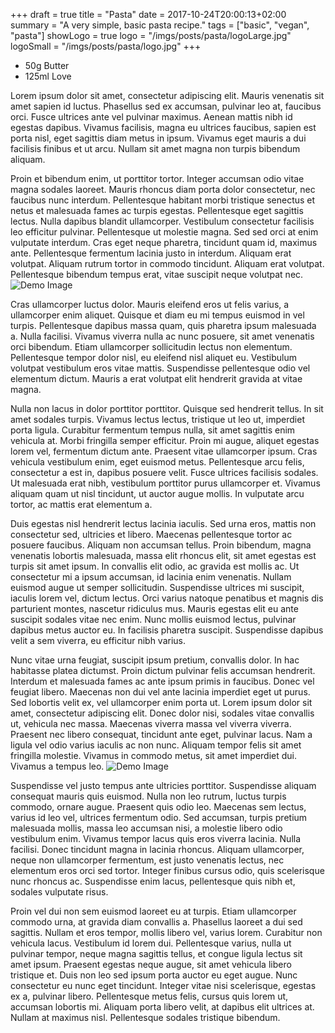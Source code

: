 +++
draft = true
title = "Pasta"
date = 2017-10-24T20:00:13+02:00
summary = "A very simple, basic pasta recipe."
tags = ["basic", "vegan", "pasta"]
showLogo = true
logo = "/imgs/posts/pasta/logoLarge.jpg"
logoSmall = "/imgs/posts/pasta/logo.jpg"
+++

+ 50g Butter
+ 125ml Love

Lorem ipsum dolor sit amet, consectetur adipiscing elit. Mauris venenatis sit amet sapien id luctus. Phasellus sed ex accumsan, pulvinar leo at, faucibus orci. Fusce ultrices ante vel pulvinar maximus. Aenean mattis nibh id egestas dapibus. Vivamus facilisis, magna eu ultrices faucibus, sapien est porta nisl, eget sagittis diam metus in ipsum. Vivamus eget mauris a dui facilisis finibus et ut arcu. Nullam sit amet magna non turpis bibendum aliquam.

Proin et bibendum enim, ut porttitor tortor. Integer accumsan odio vitae magna sodales laoreet. Mauris rhoncus diam porta dolor consectetur, nec faucibus nunc interdum. Pellentesque habitant morbi tristique senectus et netus et malesuada fames ac turpis egestas. Pellentesque eget sagittis lectus. Nulla dapibus blandit ullamcorper. Vestibulum consectetur facilisis leo efficitur pulvinar. Pellentesque ut molestie magna. Sed sed orci at enim vulputate interdum. Cras eget neque pharetra, tincidunt quam id, maximus ante. Pellentesque fermentum lacinia justo in interdum. Aliquam erat volutpat. Aliquam rutrum tortor in commodo tincidunt. Aliquam erat volutpat. Pellentesque bibendum tempus erat, vitae suscipit neque volutpat nec.
![Demo Image](/imgs/posts/pasta/logo.jpg)

Cras ullamcorper luctus dolor. Mauris eleifend eros ut felis varius, a ullamcorper enim aliquet. Quisque et diam eu mi tempus euismod in vel turpis. Pellentesque dapibus massa quam, quis pharetra ipsum malesuada a. Nulla facilisi. Vivamus viverra nulla ac nunc posuere, sit amet venenatis orci bibendum. Etiam ullamcorper sollicitudin lectus non elementum. Pellentesque tempor dolor nisl, eu eleifend nisl aliquet eu. Vestibulum volutpat vestibulum eros vitae mattis. Suspendisse pellentesque odio vel elementum dictum. Mauris a erat volutpat elit hendrerit gravida at vitae magna.

Nulla non lacus in dolor porttitor porttitor. Quisque sed hendrerit tellus. In sit amet sodales turpis. Vivamus lectus lectus, tristique ut leo ut, imperdiet porta ligula. Curabitur fermentum tempus nulla, sit amet sagittis enim vehicula at. Morbi fringilla semper efficitur. Proin mi augue, aliquet egestas lorem vel, fermentum dictum ante. Praesent vitae ullamcorper ipsum. Cras vehicula vestibulum enim, eget euismod metus. Pellentesque arcu felis, consectetur a est in, dapibus posuere velit. Fusce ultrices facilisis sodales. Ut malesuada erat nibh, vestibulum porttitor purus ullamcorper et. Vivamus aliquam quam ut nisl tincidunt, ut auctor augue mollis. In vulputate arcu tortor, ac mattis erat elementum a.

Duis egestas nisl hendrerit lectus lacinia iaculis. Sed urna eros, mattis non consectetur sed, ultricies et libero. Maecenas pellentesque tortor ac posuere faucibus. Aliquam non accumsan tellus. Proin bibendum, magna venenatis lobortis malesuada, massa elit rhoncus elit, sit amet egestas est turpis sit amet ipsum. In convallis elit odio, ac gravida est mollis ac. Ut consectetur mi a ipsum accumsan, id lacinia enim venenatis. Nullam euismod augue ut semper sollicitudin. Suspendisse ultrices mi suscipit, iaculis lorem vel, dictum lectus. Orci varius natoque penatibus et magnis dis parturient montes, nascetur ridiculus mus. Mauris egestas elit eu ante suscipit sodales vitae nec enim. Nunc mollis euismod lectus, pulvinar dapibus metus auctor eu. In facilisis pharetra suscipit. Suspendisse dapibus velit a sem viverra, eu efficitur nibh varius.

Nunc vitae urna feugiat, suscipit ipsum pretium, convallis dolor. In hac habitasse platea dictumst. Proin dictum pulvinar felis accumsan hendrerit. Interdum et malesuada fames ac ante ipsum primis in faucibus. Donec vel feugiat libero. Maecenas non dui vel ante lacinia imperdiet eget ut purus. Sed lobortis velit ex, vel ullamcorper enim porta ut. Lorem ipsum dolor sit amet, consectetur adipiscing elit. Donec dolor nisi, sodales vitae convallis ut, vehicula nec massa. Maecenas viverra massa vel viverra viverra. Praesent nec libero consequat, tincidunt ante eget, pulvinar lacus. Nam a ligula vel odio varius iaculis ac non nunc. Aliquam tempor felis sit amet fringilla molestie. Vivamus in commodo metus, sit amet imperdiet dui. Vivamus a tempus leo.
![Demo Image](/imgs/posts/pasta/logoLarge.jpg)

Suspendisse vel justo tempus ante ultricies porttitor. Suspendisse aliquam consequat mauris quis euismod. Nulla non leo rutrum, luctus turpis commodo, ornare augue. Praesent quis odio leo. Maecenas sem lectus, varius id leo vel, ultrices fermentum odio. Sed accumsan, turpis pretium malesuada mollis, massa leo accumsan nisi, a molestie libero odio vestibulum enim. Vivamus tempor lacus quis eros viverra lacinia. Nulla facilisi. Donec tincidunt magna in lacinia rhoncus. Aliquam ullamcorper, neque non ullamcorper fermentum, est justo venenatis lectus, nec elementum eros orci sed tortor. Integer finibus cursus odio, quis scelerisque nunc rhoncus ac. Suspendisse enim lacus, pellentesque quis nibh et, sodales vulputate risus.

Proin vel dui non sem euismod laoreet eu at turpis. Etiam ullamcorper commodo urna, at gravida diam convallis a. Phasellus laoreet a dui sed sagittis. Nullam et eros tempor, mollis libero vel, varius lorem. Curabitur non vehicula lacus. Vestibulum id lorem dui. Pellentesque varius, nulla ut pulvinar tempor, neque magna sagittis tellus, et congue ligula lectus sit amet ipsum. Praesent egestas neque augue, sit amet vehicula libero tristique et. Duis non leo sed ipsum porta auctor eu eget augue. Nunc consectetur eu nunc eget tincidunt. Integer vitae nisi scelerisque, egestas ex a, pulvinar libero. Pellentesque metus felis, cursus quis lorem ut, accumsan lobortis mi. Aliquam porta libero velit, at dapibus elit ultrices at. Nullam at maximus nisl. Pellentesque sodales tristique bibendum.